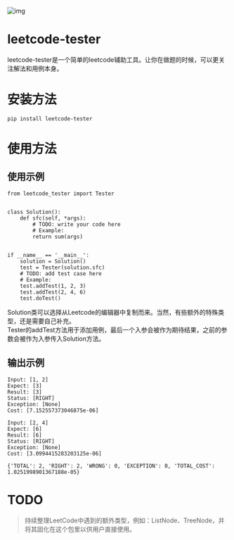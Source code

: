 ![img][pypi_version]

# leetcode-tester
leetcode-tester是一个简单的leetcode辅助工具。让你在做题的时候，可以更关注解法和用例本身。


# 安装方法
```
pip install leetcode-tester
```

# 使用方法

## 使用示例

```
from leetcode_tester import Tester


class Solution():
    def sfc(self, *args):
        # TODO: write your code here
        # Example:
        return sum(args)


if __name__ == '__main__':
    solution = Solution()
    test = Tester(solution.sfc)
    # TODO: add test case here
    # Example:
    test.addTest(1, 2, 3)
    test.addTest(2, 4, 6)
    test.doTest()

```

Solution类可以选择从Leetcode的编辑器中复制而来。当然，有些额外的特殊类型，还是需要自己补充。  
Tester的addTest方法用于添加用例，最后一个入参会被作为期待结果，之前的参数会被作为入参传入Solution方法。

## 输出示例

```
Input: [1, 2]
Expect: [3]
Result: [3]
Status: [RIGHT]
Exception: [None]
Cost: [7.152557373046875e-06]

Input: [2, 4]
Expect: [6]
Result: [6]
Status: [RIGHT]
Exception: [None]
Cost: [3.0994415283203125e-06]

{'TOTAL': 2, 'RIGHT': 2, 'WRONG': 0, 'EXCEPTION': 0, 'TOTAL_COST': 1.0251998901367188e-05}
```

# TODO

> 持续整理LeetCode中遇到的额外类型，例如：ListNode、TreeNode，并将其固化在这个包里以供用户直接使用。  

[pypi_version]: https://img.shields.io/pypi/v/leetcode-tester.svg?style=flat
